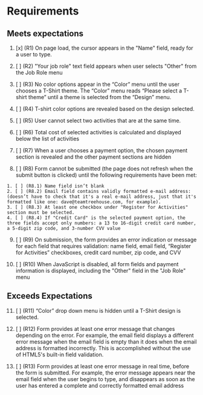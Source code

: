 # Requirements

## Meets expectations 

  1. [x] (R1) On page load, the cursor appears in the "Name" field, ready for a user to type.

  2. [ ] (R2) "Your job role" text field appears when user selects "Other" from the Job Role menu

  3. [ ] (R3) No color options appear in the “Color” menu until the user chooses a T-Shirt theme. The “Color” menu reads “Please select a T-shirt theme” until a theme is selected from the “Design” menu.

  4. [ ] (R4) T-shirt color options are revealed based on the design selected.

  5. [ ] (R5) User cannot select two activities that are at the same time.

  6. [ ] (R6) Total cost of selected activities is calculated and displayed below the list of activities

  7. [ ] (R7) When a user chooses a payment option, the chosen payment section is revealed and the other payment sections are hidden

  8. [ ] (R8) Form cannot be submitted (the page does not refresh when the submit button is clicked) until the following requirements have been met:

    1. [ ] (R8.1) Name field isn’t blank
    2. [ ] (R8.2) Email field contains validly formatted e-mail address: (doesn’t have to check that it's a real e-mail address, just that it's formatted like one: dave@teamtreehouse.com, for example).
    3. [ ] (R8.3) At least one checkbox under "Register for Activities" section must be selected.
    4. [ ] (R8.4) If "Credit Card" is the selected payment option, the three fields accept only numbers: a 13 to 16-digit credit card number, a 5-digit zip code, and 3-number CVV value

  9. [ ] (R9) On submission, the form provides an error indication or message for each field that requires validation: name field, email field, “Register for Activities” checkboxes, credit card number, zip code, and CVV

  10. [ ] (R10) When JavaScript is disabled, all form fields and payment information is displayed, including the "Other" field in the "Job Role" menu

## Exceeds Expectations

  11. [ ] (R11) “Color” drop down menu is hidden until a T-Shirt design is selected.

  12. [ ] (R12) Form provides at least one error message that changes depending on the error. For example, the email field displays a different error message when the email field is empty than it does when the email address is formatted incorrectly. This is accomplished without the use of HTML5's built-in field validation.

  13. [ ] (R13) Form provides at least one error message in real time, before the form is submitted. For example, the error message appears near the email field when the user begins to type, and disappears as soon as the user has entered a complete and correctly formatted email address
